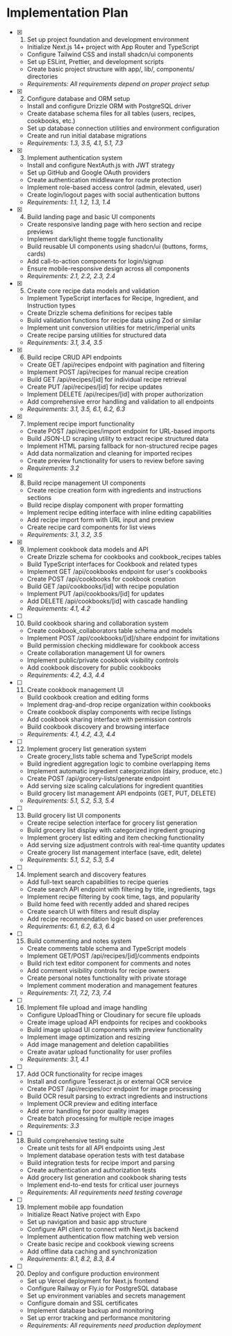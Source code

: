 # Implementation Plan

- [x] 1. Set up project foundation and development environment
  - Initialize Next.js 14+ project with App Router and TypeScript
  - Configure Tailwind CSS and install shadcn/ui components
  - Set up ESLint, Prettier, and development scripts
  - Create basic project structure with app/, lib/, components/ directories
  - _Requirements: All requirements depend on proper project setup_

- [x] 2. Configure database and ORM setup
  - Install and configure Drizzle ORM with PostgreSQL driver
  - Create database schema files for all tables (users, recipes, cookbooks, etc.)
  - Set up database connection utilities and environment configuration
  - Create and run initial database migrations
  - _Requirements: 1.3, 3.5, 4.1, 5.1, 7.3_

- [x] 3. Implement authentication system
  - Install and configure NextAuth.js with JWT strategy
  - Set up GitHub and Google OAuth providers
  - Create authentication middleware for route protection
  - Implement role-based access control (admin, elevated, user)
  - Create login/logout pages with social authentication buttons
  - _Requirements: 1.1, 1.2, 1.3, 1.4_

- [x] 4. Build landing page and basic UI components
  - Create responsive landing page with hero section and recipe previews
  - Implement dark/light theme toggle functionality
  - Build reusable UI components using shadcn/ui (buttons, forms, cards)
  - Add call-to-action components for login/signup
  - Ensure mobile-responsive design across all components
  - _Requirements: 2.1, 2.2, 2.3, 2.4_

- [x] 5. Create core recipe data models and validation
  - Implement TypeScript interfaces for Recipe, Ingredient, and Instruction types
  - Create Drizzle schema definitions for recipes table
  - Build validation functions for recipe data using Zod or similar
  - Implement unit conversion utilities for metric/imperial units
  - Create recipe parsing utilities for structured data
  - _Requirements: 3.1, 3.4, 3.5_

- [x] 6. Build recipe CRUD API endpoints
  - Create GET /api/recipes endpoint with pagination and filtering
  - Implement POST /api/recipes for manual recipe creation
  - Build GET /api/recipes/[id] for individual recipe retrieval
  - Create PUT /api/recipes/[id] for recipe updates
  - Implement DELETE /api/recipes/[id] with proper authorization
  - Add comprehensive error handling and validation to all endpoints
  - _Requirements: 3.1, 3.5, 6.1, 6.2, 6.3_

- [x] 7. Implement recipe import functionality
  - Create POST /api/recipes/import endpoint for URL-based imports
  - Build JSON-LD scraping utility to extract recipe structured data
  - Implement HTML parsing fallback for non-structured recipe pages
  - Add data normalization and cleaning for imported recipes
  - Create preview functionality for users to review before saving
  - _Requirements: 3.2_

- [x] 8. Build recipe management UI components
  - Create recipe creation form with ingredients and instructions sections
  - Build recipe display component with proper formatting
  - Implement recipe editing interface with inline editing capabilities
  - Add recipe import form with URL input and preview
  - Create recipe card components for list views
  - _Requirements: 3.1, 3.2, 3.5_

- [x] 9. Implement cookbook data models and API
  - Create Drizzle schema for cookbooks and cookbook_recipes tables
  - Build TypeScript interfaces for Cookbook and related types
  - Implement GET /api/cookbooks endpoint for user's cookbooks
  - Create POST /api/cookbooks for cookbook creation
  - Build GET /api/cookbooks/[id] with recipe population
  - Implement PUT /api/cookbooks/[id] for updates
  - Add DELETE /api/cookbooks/[id] with cascade handling
  - _Requirements: 4.1, 4.2_

- [ ] 10. Build cookbook sharing and collaboration system
  - Create cookbook_collaborators table schema and models
  - Implement POST /api/cookbooks/[id]/share endpoint for invitations
  - Build permission checking middleware for cookbook access
  - Create collaboration management UI for owners
  - Implement public/private cookbook visibility controls
  - Add cookbook discovery for public cookbooks
  - _Requirements: 4.2, 4.3, 4.4_

- [ ] 11. Create cookbook management UI
  - Build cookbook creation and editing forms
  - Implement drag-and-drop recipe organization within cookbooks
  - Create cookbook display components with recipe listings
  - Add cookbook sharing interface with permission controls
  - Build cookbook discovery and browsing interface
  - _Requirements: 4.1, 4.2, 4.3, 4.4_

- [ ] 12. Implement grocery list generation system
  - Create grocery_lists table schema and TypeScript models
  - Build ingredient aggregation logic to combine overlapping items
  - Implement automatic ingredient categorization (dairy, produce, etc.)
  - Create POST /api/grocery-lists/generate endpoint
  - Add serving size scaling calculations for ingredient quantities
  - Build grocery list management API endpoints (GET, PUT, DELETE)
  - _Requirements: 5.1, 5.2, 5.3, 5.4_

- [ ] 13. Build grocery list UI components
  - Create recipe selection interface for grocery list generation
  - Build grocery list display with categorized ingredient grouping
  - Implement grocery list editing and item checking functionality
  - Add serving size adjustment controls with real-time quantity updates
  - Create grocery list management interface (save, edit, delete)
  - _Requirements: 5.1, 5.2, 5.3, 5.4_

- [ ] 14. Implement search and discovery features
  - Add full-text search capabilities to recipe queries
  - Create search API endpoint with filtering by title, ingredients, tags
  - Implement recipe filtering by cook time, tags, and popularity
  - Build home feed with recently added and shared recipes
  - Create search UI with filters and result display
  - Add recipe recommendation logic based on user preferences
  - _Requirements: 6.1, 6.2, 6.3, 6.4_

- [ ] 15. Build commenting and notes system
  - Create comments table schema and TypeScript models
  - Implement GET/POST /api/recipes/[id]/comments endpoints
  - Build rich text editor component for comments and notes
  - Add comment visibility controls for recipe owners
  - Create personal notes functionality with private storage
  - Implement comment moderation and management features
  - _Requirements: 7.1, 7.2, 7.3, 7.4_

- [ ] 16. Implement file upload and image handling
  - Configure UploadThing or Cloudinary for secure file uploads
  - Create image upload API endpoints for recipes and cookbooks
  - Build image upload UI components with preview functionality
  - Implement image optimization and resizing
  - Add image management and deletion capabilities
  - Create avatar upload functionality for user profiles
  - _Requirements: 3.1, 4.1_

- [ ] 17. Add OCR functionality for recipe images
  - Install and configure Tesseract.js or external OCR service
  - Create POST /api/recipes/ocr endpoint for image processing
  - Build OCR result parsing to extract ingredients and instructions
  - Implement OCR preview and editing interface
  - Add error handling for poor quality images
  - Create batch processing for multiple recipe images
  - _Requirements: 3.3_

- [ ] 18. Build comprehensive testing suite
  - Create unit tests for all API endpoints using Jest
  - Implement database operation tests with test database
  - Build integration tests for recipe import and parsing
  - Create authentication and authorization tests
  - Add grocery list generation and cookbook sharing tests
  - Implement end-to-end tests for critical user journeys
  - _Requirements: All requirements need testing coverage_

- [ ] 19. Implement mobile app foundation
  - Initialize React Native project with Expo
  - Set up navigation and basic app structure
  - Configure API client to connect with Next.js backend
  - Implement authentication flow matching web version
  - Create basic recipe and cookbook viewing screens
  - Add offline data caching and synchronization
  - _Requirements: 8.1, 8.2, 8.3, 8.4_

- [ ] 20. Deploy and configure production environment
  - Set up Vercel deployment for Next.js frontend
  - Configure Railway or Fly.io for PostgreSQL database
  - Set up environment variables and secrets management
  - Configure domain and SSL certificates
  - Implement database backup and monitoring
  - Set up error tracking and performance monitoring
  - _Requirements: All requirements need production deployment_